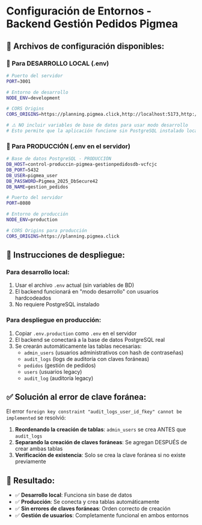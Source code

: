 # Configuración de Entornos - Backend Gestión Pedidos Pigmea

## 📁 Archivos de configuración disponibles:

### 🔧 Para DESARROLLO LOCAL (.env)
```bash
# Puerto del servidor
PORT=3001

# Entorno de desarrollo
NODE_ENV=development

# CORS Origins
CORS_ORIGINS=https://planning.pigmea.click,http://localhost:5173,http://localhost:3000

# ⚠️ NO incluir variables de base de datos para usar modo desarrollo
# Esto permite que la aplicación funcione sin PostgreSQL instalado localmente
```

### 🚀 Para PRODUCCIÓN (.env en el servidor)
```bash
# Base de datos PostgreSQL - PRODUCCIÓN
DB_HOST=control-produccin-pigmea-gestionpedidosdb-vcfcjc
DB_PORT=5432
DB_USER=pigmea_user
DB_PASSWORD=Pigmea_2025_DbSecure42
DB_NAME=gestion_pedidos

# Puerto del servidor
PORT=8080

# Entorno de producción
NODE_ENV=production

# CORS Origins para producción
CORS_ORIGINS=https://planning.pigmea.click
```

## 🔄 Instrucciones de despliegue:

### Para desarrollo local:
1. Usar el archivo `.env` actual (sin variables de BD)
2. El backend funcionará en "modo desarrollo" con usuarios hardcodeados
3. No requiere PostgreSQL instalado

### Para despliegue en producción:
1. Copiar `.env.production` como `.env` en el servidor
2. El backend se conectará a la base de datos PostgreSQL real
3. Se crearán automáticamente las tablas necesarias:
   - `admin_users` (usuarios administrativos con hash de contraseñas)
   - `audit_logs` (logs de auditoría con claves foráneas)
   - `pedidos` (gestión de pedidos)
   - `users` (usuarios legacy)
   - `audit_log` (auditoría legacy)

## ✅ Solución al error de clave foránea:

El error `foreign key constraint "audit_logs_user_id_fkey" cannot be implemented` se resolvió:

1. **Reordenando la creación de tablas**: `admin_users` se crea ANTES que `audit_logs`
2. **Separando la creación de claves foráneas**: Se agregan DESPUÉS de crear ambas tablas
3. **Verificación de existencia**: Solo se crea la clave foránea si no existe previamente

## 🎯 Resultado:

- ✅ **Desarrollo local**: Funciona sin base de datos
- ✅ **Producción**: Se conecta y crea tablas automáticamente
- ✅ **Sin errores de claves foráneas**: Orden correcto de creación
- ✅ **Gestión de usuarios**: Completamente funcional en ambos entornos
